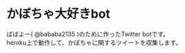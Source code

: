 かぼちゃ大好きbot
===========

ばばよー( @bababa2135 )のために作ったTwitter botです。  
heroku上で動作して、かぼちゃに関するツイートを収集します。
